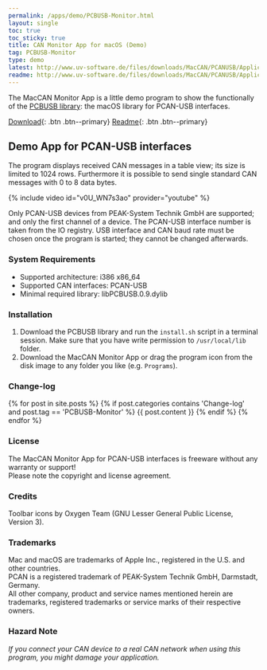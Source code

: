 ```yaml
---
permalink: /apps/demo/PCBUSB-Monitor.html
layout: single
toc: true
toc_sticky: true
title: CAN Monitor App for macOS (Demo)
tag: PCBUSB-Monitor
type: demo
latest: http://www.uv-software.de/files/downloads/MacCAN/PCANUSB/Applications/MacCAN_Monitor_App/MacCAN_Monitor.0.3.dmg
readme: http://www.uv-software.de/files/downloads/MacCAN/PCANUSB/Applications/MacCAN_Monitor_App/MacCAN_Monitor.0.3.pdf
---
```

The MacCAN Monitor App is a little demo program to show the functionally of the [PCBUSB library](/drivers/libPCBUSB.html): the macOS library for PCAN-USB interfaces.

[Download]({{page.latest}}){: .btn .btn--primary} [Readme]({{page.readme}}){: .btn .btn--primary}

## Demo App for PCAN-USB interfaces

The program displays received CAN messages in a table view; its size is limited to 1024 rows.
Furthermore it is possible to send single standard CAN messages with 0 to 8 data bytes.

{% include video id="v0U_WN7s3ao" provider="youtube" %}

Only PCAN-USB devices from PEAK-System Technik GmbH are supported; and only the first channel of a device.
The PCAN-USB interface number is taken from the IO registry.
USB interface and CAN baud rate must be chosen once the program is started; they cannot be changed afterwards.

### System Requirements

- Supported architecture: i386 x86_64
- Supported CAN interfaces: PCAN-USB
- Minimal required library: libPCBUSB.0.9.dylib

### Installation

1. Download the PCBUSB library and run the `install.sh` script in a terminal session.
   Make sure that you have write permission to `/usr/local/lib` folder.
2. Download the MacCAN Monitor App or drag the program icon from the disk image to any folder you like (e.g. `Programs`).

### Change-log

{% for post in site.posts %}
{% if post.categories contains 'Change-log' and post.tag == 'PCBUSB-Monitor' %}
{{ post.content }}
{% endif %}
{% endfor %}

### License

The MacCAN Monitor App for PCAN-USB interfaces is freeware without any warranty or support! \
Please note the copyright and license agreement.

### Credits

Toolbar icons by Oxygen Team (GNU Lesser General Public License, Version 3).

### Trademarks

Mac and macOS are trademarks of Apple Inc., registered in the U.S. and other countries. \
PCAN is a registered trademark of PEAK-System Technik GmbH, Darmstadt, Germany. \
All other company, product and service names mentioned herein are trademarks, registered trademarks or service marks of their respective owners.

### Hazard Note

_If you connect your CAN device to a real CAN network when using this program, you might damage your application._
